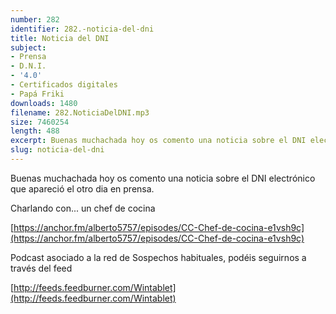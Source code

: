 ```yaml
---
number: 282
identifier: 282.-noticia-del-dni
title: Noticia del DNI
subject:
- Prensa
- D.N.I.
- '4.0'
- Certificados digitales
- Papá Friki
downloads: 1480
filename: 282.NoticiaDelDNI.mp3
size: 7460254
length: 488
excerpt: Buenas muchachada hoy os comento una noticia sobre el DNI electrónico que apareció el otro dia en prensa
slug: noticia-del-dni
---
```

Buenas muchachada hoy os comento una noticia sobre el DNI electrónico que apareció el otro dia en prensa.

Charlando con... un chef de cocina

[https://anchor.fm/alberto5757/episodes/CC-Chef-de-cocina-e1vsh9c](https://anchor.fm/alberto5757/episodes/CC-Chef-de-cocina-e1vsh9c)

Podcast asociado a la red de Sospechos habituales, podéis seguirnos a través del feed

[http://feeds.feedburner.com/Wintablet](http://feeds.feedburner.com/Wintablet)